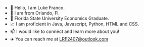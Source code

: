 - 👋 Hello, I am Luke Franco. 
- 👀 I am from Orlando, Fl.
- 🌱 Florida State University Economics Graduate.
- 📈 I am proficient in Java, Javascript, Python, HTML and CSS. 
- 📫 I would like to connect and learn more about you!
- ✈️ You can reach me at LRF2407@outlook.com 

<!---
LukeFranco/LukeFranco is a ✨ special ✨ repository because its `README.md` (this file) appears on your GitHub profile.
You can click the Preview link to take a look at your changes.
--->
